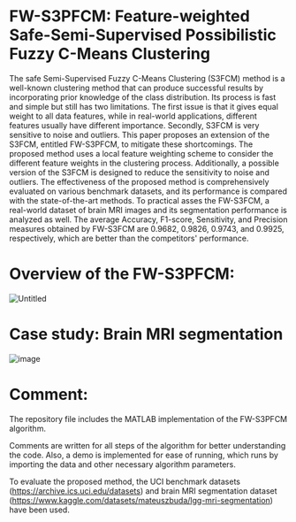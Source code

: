# FW-S3PFCM: Feature-weighted Safe-Semi-Supervised Possibilistic Fuzzy C-Means Clustering


The safe Semi-Supervised Fuzzy C-Means Clustering (S3FCM) method is a well-known clustering method that can produce successful results by incorporating prior knowledge of the class distribution. Its process is fast and simple but still has two limitations. The first issue is that it gives equal weight to all data features, while in real-world applications, different features usually have different importance. Secondly, S3FCM is very sensitive to noise and outliers. This paper proposes an extension of the S3FCM, entitled FW-S3PFCM, to mitigate these shortcomings. The proposed method uses a local feature weighting scheme to consider the different feature weights in the clustering process. Additionally, a possible version of the S3FCM is designed to reduce the sensitivity to noise and outliers. The effectiveness of the proposed method is comprehensively evaluated on various benchmark datasets, and its performance is compared with the state-of-the-art methods. To practical asses the FW-S3FCM, a real-world dataset of brain MRI images and its segmentation performance is analyzed as well. The average Accuracy, F1-score, Sensitivity, and Precision measures obtained by FW-S3FCM are 0.9682, 0.9826, 0.9743, and 0.9925, respectively, which are better than the competitors' performance.

# Overview of the FW-S3PFCM:
![Untitled](https://github.com/user-attachments/assets/7a1d927d-1242-43f4-b05f-296233e6e483)



# Case study: Brain MRI segmentation 
![image](https://github.com/user-attachments/assets/bf34dd18-5769-4ed4-af37-203ae124f537)

# Comment:
The repository file includes the MATLAB implementation of the FW-S3PFCM algorithm.

Comments are written for all steps of the algorithm for better understanding the code. Also, a demo is implemented for ease of running, which runs by importing the data and other necessary algorithm parameters.

To evaluate the proposed method, the UCI benchmark datasets (https://archive.ics.uci.edu/datasets) and brain MRI segmentation dataset (https://www.kaggle.com/datasets/mateuszbuda/lgg-mri-segmentation) have been used. 




